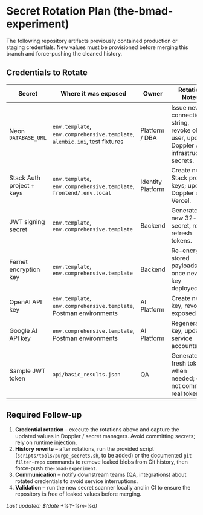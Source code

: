 # Secret Rotation Plan (the-bmad-experiment)

The following repository artifacts previously contained production or staging credentials. New values must be provisioned before merging this branch and force-pushing the cleaned history.

## Credentials to Rotate

| Secret | Where it was exposed | Owner | Rotation Notes |
| --- | --- | --- | --- |
| Neon `DATABASE_URL` | `env.template`, `env.comprehensive.template`, `alembic.ini`, test fixtures | Platform / DBA | Issue new connection string, revoke old user, update Doppler / infrastructure secrets. |
| Stack Auth project + keys | `env.template`, `env.comprehensive.template`, `frontend/.env.local` | Identity Platform | Create new Stack project keys; update Doppler and Vercel. |
| JWT signing secret | `env.template`, `env.comprehensive.template` | Backend | Generate new 32-byte secret, rotate refresh tokens. |
| Fernet encryption key | `env.template`, `env.comprehensive.template` | Backend | Re-encrypt stored payloads once new key deployed. |
| OpenAI API key | `env.template`, `env.comprehensive.template`, Postman environments | AI Platform | Create new key, revoke exposed key. |
| Google AI API key | `env.comprehensive.template`, Postman environments | AI Platform | Regenerate key, update service accounts. |
| Sample JWT token | `api/basic_results.json` | QA | Generate fresh token when needed; do not commit real tokens. |

## Required Follow-up

1. **Credential rotation** – execute the rotations above and capture the updated values in Doppler / secret managers. Avoid committing secrets; rely on runtime injection.
2. **History rewrite** – after rotations, run the provided script (`scripts/tools/purge_secrets.sh`, to be added) or the documented `git filter-repo` commands to remove leaked blobs from Git history, then force-push `the-bmad-experiment`.
3. **Communication** – notify downstream teams (QA, integrations) about rotated credentials to avoid service interruptions.
4. **Validation** – run the new secret scanner locally and in CI to ensure the repository is free of leaked values before merging.

_Last updated: $(date +%Y-%m-%d)_
